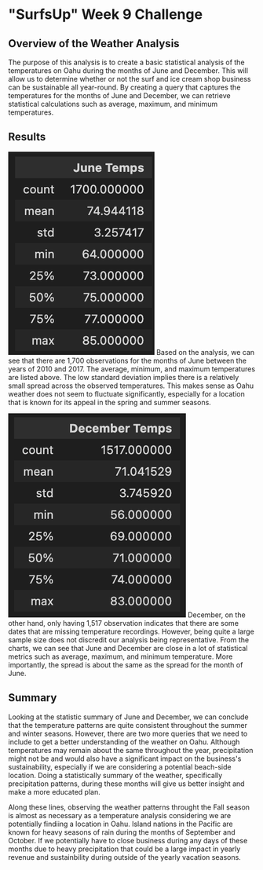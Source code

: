 # "SurfsUp" Week 9 Challenge
## Overview of the Weather Analysis
<!--- Explain the purpose of this analysis. --->
The purpose of this analysis is to create a basic statistical analysis of the temperatures on Oahu during the months of June and December. This will allow us to determine whether or not the surf and ice cream shop business can be sustainable all year-round. By creating a query that captures the temperatures for the months of June and December, we can retrieve statistical calculations such as average, maximum, and minimum temperatures.

## Results
<!--- Provide a bulleted list with three major points from the two analysis deliverables. Use images as support where needed. --->
![Dataframe summary of June](https://github.com/rudiferr/SurfsUp_analysis/blob/main/Resources/june_Temps.png)
Based on the analysis, we can see that there are 1,700 observations for the months of June between the years of 2010 and 2017. The average, minimum, and maximum temperatures are listed above. The low standard deviation implies there is a relatively small spread across the observed temperatures. This makes sense as Oahu weather does not seem to fluctuate significantly, especially for a location that is known for its appeal in the spring and summer seasons.

![Dataframe summary of December](https://github.com/rudiferr/SurfsUp_analysis/blob/main/Resources/december_Temps.png)
December, on the other hand, only having 1,517 observation indicates that there are some dates that are missing temperature recordings. However, being quite a large sample size does not discredit our analysis being representative. From the charts, we can see that June and December are close in a lot of statistical metrics such as average, maximum, and minimum temperature. More importantly, the spread is about the same as the spread for the month of June.

## Summary
<!--- Provide a high-level summary of the results and two additional queries that you would perform to gather more weather data for June and December. --->
Looking at the statistic summary of June and December, we can conclude that the temperature patterns are quite consistent throughout the summer and winter seasons. However, there are two more queries that we need to include to get a better understanding of the weather on Oahu. Although temperatures may remain about the same throughout the year, precipitation might not be and would also have a significant impact on the business's sustainability, especially if we are considering a potential beach-side location. Doing a statistically summary of the weather, specifically precipitation patterns, during these months will give us better insight and make a more educated plan.

Along these lines, observing the weather patterns throught the Fall season is almost as necessary as a temperature analysis considering we are potentially findiing a location in Oahu. Island nations in the Pacific are known for heavy seasons of rain during the months of September and October. If we potentially have to close business during any days of these months due to heavy precipitation that could be a large impact in yearly revenue and sustainbility during outside of the yearly vacation seasons.
